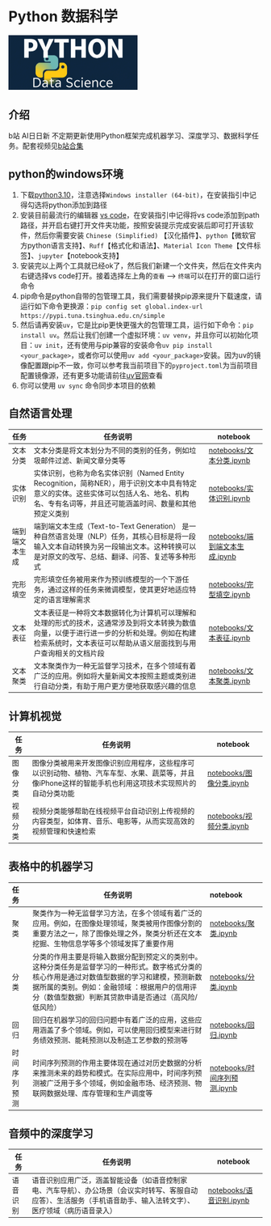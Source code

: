 # Python 数据科学

<img title="" src="images/logo.png" alt="" style="zoom:25%;" data-align="center">

## 介绍

b站 AI日日新 不定期更新使用Python框架完成机器学习、深度学习、数据科学任务。配套视频见[b站合集](https://www.bilibili.com/video/BV1pHd8YiERd/?spm_id_from=333.1387.homepage.video_card.click&vd_source=06eafedcfca50f6eabb7b3d6b61ecfe3)



## python的windows环境

1. 下载[python3.10](https://www.python.org/downloads/release/python-31011/)，注意选择`Windows installer (64-bit)`，在安装指引中记得勾选将python添加到路径
2. 安装目前最流行的编辑器 [vs code](https://code.visualstudio.com/Download#)，在安装指引中记得将vs code添加到path路径，并开启右键打开文件夹功能，按照安装提示完成安装后即可打开该软件，然后你需要安装 `Chinese (Simplified)` 【汉化插件】、`python`【微软官方python语言支持】、`Ruff`【格式化和语法】、`Material Icon Theme`【文件标签】、`jupyter`【notebook支持】
3. 安装完以上两个工具就已经ok了，然后我们新建一个文件夹，然后在文件夹内右键选择vs code打开。接着选择左上角的`查看` --> `终端`可以在打开的窗口运行命令
4. pip命令是python自带的包管理工具，我们需要替换pip源来提升下载速度，请运行如下命令更换源：`pip config set global.index-url https://pypi.tuna.tsinghua.edu.cn/simple`
5. 然后请再安装`uv`，它是比pip更快更强大的包管理工具，运行如下命令：`pip install uv`。然后让我们创建一个虚拟环境：`uv venv`，并且你可以初始化项目：`uv init`，还有使用与pip兼容的安装命令`uv pip install <your_package>`，或者你可以使用`uv add <your_package>`安装。因为uv的镜像配置跟pip不一致，你可以参考我当前项目下的`pyproject.toml`为当前项目配置镜像源，还有更多功能请前往[uv官网](https://docs.astral.sh/uv/)查看
6. 你可以使用 `uv sync` 命令同步本项目的依赖
   
   

## 自然语言处理

| 任务      | 任务说明                                                                                                         | notebook                                           |
| ------- | ------------------------------------------------------------------------------------------------------------ | -------------------------------------------------- |
| 文本分类    | 文本分类是将文本划分为不同的类别的任务，例如垃圾邮件过滤、新闻文章分类等                                                                         | [notebooks/文本分类.ipynb](notebooks/文本分类.ipynb)       |
| 实体识别    | 实体识别，也称为命名实体识别（Named Entity Recognition，简称NER），用于识别文本中具有特定意义的实体。这些实体可以包括人名、地名、机构名、专有名词等，并且还可能涵盖时间、数量和其他预定义类别 | [notebooks/实体识别.ipynb](notebooks/实体识别.ipynb)       |
| 端到端文本生成 | 端到端文本生成（Text-to-Text Generation） 是一种自然语言处理（NLP）任务，其核心目标是将一段输入文本自动转换为另一段输出文本。这种转换可以是对原文的改写、总结、翻译、问答、复述等多种形式   | [notebooks/端到端文本生成.ipynb](notebooks/端到端文本生成.ipynb) |
| 完形填空    | 完形填空任务被用来作为预训练模型的一个下游任务，通过这样的任务来微调模型，使其更好地适应特定的语言理解需求                                                        | [notebooks/完型填空.ipynb](notebooks/完形填空.ipynb)       |
| 文本表征    | 文本表征是一种将文本数据转化为计算机可以理解和处理的形式的技术，这通常涉及到将文本转换为数值向量，以便于进行进一步的分析和处理。例如在构建检索系统时，文本表征可以帮助从语义层面找到与用户查询相关的文档片段       | [notebooks/文本表征.ipynb](notebooks/文本表征.ipynb)       |
| 文本聚类    | 文本聚类作为一种无监督学习技术，在多个领域有着广泛的应用。例如将大量新闻文本按照主题或类别进行自动分类，有助于用户更方便地获取感兴趣的信息                                        | [notebooks/文本聚类.ipynb](notebooks/文本聚类.ipynb)       |



## 计算机视觉

| 任务   | 任务说明                                                                           | notebook                                     |
| ---- | ------------------------------------------------------------------------------ | -------------------------------------------- |
| 图像分类 | 图像分类被用来开发图像识别应用程序，这些程序可以识别动物、植物、汽车车型、水果、蔬菜等，并且像iPhone这样的智能手机也利用这项技术实现照片的自动分类功能 | [notebooks/图像分类.ipynb](notebooks/图像分类.ipynb) |
| 视频分类 | 视频分类能够帮助在线视频平台自动识别上传视频的内容类型，如体育、音乐、电影等，从而实现高效的视频管理和快速检索                        | [notebooks/视频分类.ipynb](notebooks/视频分类.ipynb) |



## 表格中的机器学习

| 任务     | 任务说明                                                                                                                         | notebook                                         |
|:------ | ---------------------------------------------------------------------------------------------------------------------------- |:------------------------------------------------ |
| 聚类     | 聚类作为一种无监督学习方法，在多个领域有着广泛的应用。例如，在图像处理领域，聚类被用作图像分割的重要方法之一，除了图像处理之外，聚类分析还在文本挖掘、生物信息学等多个领域发挥了重要作用                                 | [notebooks/聚类.ipynb](notebooks/聚类.ipynb)         |
| 分类     | 分类的作用主要是将输入数据分配到预定义的类别中。这种分类任务是监督学习的一种形式。数字格式分类的核心作用是通过对数值型数据的学习和建模，预测新数据所属的类别。例如：金融领域 ：根据用户的信用评分（数值型数据）判断其贷款申请是否通过（高风险/低风险） | [notebooks/分类.ipynb](notebooks/分类.ipynb)         |
| 回归     | 回归在机器学习的回归问题中有着广泛的应用，这些应用涵盖了多个领域。例如，可以使用回归模型来进行财务绩效预测、能耗预测以及制造工艺参数的预测等                                                       | [notebooks/回归.ipynb](notebooks/回归.ipynb)         |
| 时间序列预测 | 时间序列预测的作用主要体现在通过对历史数据的分析来推测未来的趋势和模式。在实际应用中，时间序列预测被广泛用于多个领域，例如金融市场、经济预测、物联网数据处理、库存管理和生产调度等                                    | [notebooks/时间序列预测.ipynb](notebooks/时间序列预测.ipynb) |



## 音频中的深度学习

| 任务   | 任务说明                                                                                                           | notebook                                     |
| ---- | -------------------------------------------------------------------------------------------------------------- | -------------------------------------------- |
| 语音识别 | 语音识别应用广泛，涵盖智能设备（如语音控制家电、汽车导航）、办公场景（会议实时转写、客服自动应答）、生活服务（手机语音助手、输入法转文字）、医疗领域（病历语音录入） | [notebooks/语音识别.ipynb](notebooks/语音识别.ipynb) |
